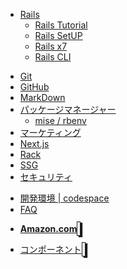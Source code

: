 <!-- - [ホーム](/) -->
- [Rails](/rails/index.md)
  - [Rails Tutorial](/rails/rails-tutorial.md)
  - [Rails SetUP](/rails/setup.md)
  - [Rails x7](/rails/v7.md)
  - [Rails CLI](/rails/rails-cli.md)

<!-- - ガイド
  - [基本編](guide.md)
  - [応用編](advanced.md) -->
- [Git](/git/index.md)
- [GitHub](/github/index.md)
- [MarkDown](/markdown.md)
- [パッケージマネージャー](/package-manager/index.md)
  - [mise / rbenv](/package-manager/memo.md)
- [マーケティング](/marketing/index.md)
- [Next.js](https://next-learn-ja.vercel.app/)
- [Rack](/rack/index.md)
- [SSG](/ssg/index.md)
- [セキュリティ](/security/index.md)
<!-- - [Tutorial links](https://www.learnenough.com/courses) -->
- [開発環境 | codespace](/development-env.md)
- [FAQ](faq.md)

<!-- _sidebar.md -->

- <a href="https://amzn.to/43SoHED"><strong>Amazon.com </strong><i class="fa-solid fa-cart-shopping" style="
    box-shadow: 3px 2px 1px;
    border: solid 1px;
    padding: 2px;"></i> </a>

<!-- - [コンポーネント](/components/index.md) -->
- <a href="/#/components/index">コンポーネント
<i class="fa-solid fa-cart-shopping" style="
    box-shadow: 3px 2px 1px;
    border: solid 1px;
    padding: 2px;"></i> </a>
